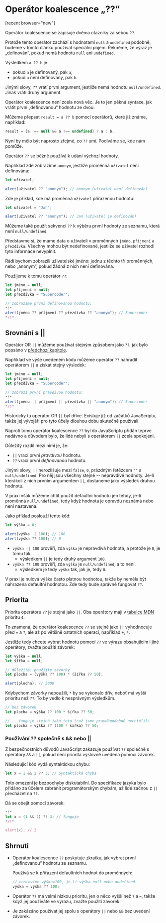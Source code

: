 # Operátor koalescence „??“

[recent browser="new"]

Operátor koalescence se zapisuje dvěma otazníky za sebou `??`.

Protože tento operátor zachází s hodnotami `null` a `undefined` podobně, budeme v tomto článku používat speciální pojem. Řekněme, že výraz je „definován“, pokud nemá hodnotu `null` ani `undefined`.

Výsledkem `a ?? b` je:
- pokud `a` je definovaný, pak `a`;
- pokud `a` není definovaný, pak `b`.

Jinými slovy, `??` vrátí první argument, jestliže nemá hodnotu `null/undefined`. Jinak vrátí druhý argument.

Operátor koalescence není zcela nová věc. Je to jen pěkná syntaxe, jak vrátit první „definovanou“ hodnotu ze dvou.

Můžeme přepsat `result = a ?? b` pomocí operátorů, které již známe, například:

```js
result = (a !== null && a !== undefined) ? a : b;
```

Nyní by mělo být naprosto zřejmé, co `??` umí. Podíváme se, kde nám pomůže.

Operátor `??` se běžně používá k udání výchozí hodnoty.

Například zde zobrazíme `anonym`, jestliže proměnná `uživatel` není definována:

```js run
let uživatel;

alert(uživatel ?? "anonym"); // anonym (uživatel není definován)
```

Zde je příklad, kde má proměnná `uživatel` přiřazenou hodnotu:

```js run
let uživatel = "Jan";

alert(uživatel ?? "anonym"); // Jan (uživatel je definován)
```

Můžeme také použít sekvenci `??` k výběru první hodnoty ze seznamu, která není `null/undefined`.

Představme si, že máme data o uživateli v proměnných `jméno`, `příjmení` a `přezdívka`. Všechny mohou být nedefinované, jestliže se uživatel rozhodl tyto informace nevyplnit.

Rádi bychom zobrazili uživatelské jméno: jednu z těchto tří proměnných, nebo „anonym“, pokud žádná z nich není definována.

Použijeme k tomu operátor `??`:

```js run
let jméno = null;
let příjmení = null;
let přezdívka = "Supercoder";

// zobrazíme první definovanou hodnotu:
*!*
alert(jméno ?? příjmení ?? přezdívka ?? "anonym"); // Supercoder
*/!*
```

## Srovnání s ||

Operátor OR `||` můžeme používat stejným způsobem jako `??`, jak bylo popsáno v [předchozí kapitole](info:logical-operators#or-finds-the-first-truthy-value).

Například ve výše uvedeném kódu můžeme operátor `??` nahradit operátorem `||` a získat stejný výsledek:

```js run
let jméno = null;
let příjmení = null;
let přezdívka = "Supercoder";

// zobrazí první pravdivou hodnotu:
*!*
alert(jméno || příjmení || přezdívka || "anonym"); // Supercoder
*/!*
```

Historicky tu operátor OR `||` byl dříve. Existuje již od začátků JavaScriptu, takže jej vývojáři pro tyto účely dlouhou dobu skutečně používali.

Naproti tomu operátor koalescence `??` byl do JavaScriptu přidán teprve nedávno a důvodem bylo, že lidé nebyli s operátorem `||` zcela spokojeni.

Důležitý rozdíl mezi nimi je, že:
- `||` vrací první *pravdivou* hodnotu.
- `??` vrací první *definovanou* hodnotu.

Jinými slovy, `||` nerozlišuje mezi `false`, `0`, prázdným řetězcem `""` a `null/undefined`. Pro něj jsou všechny stejné -- nepravdivé hodnoty. Je-li kterákoli z nich prvním argumentem `||`, dostaneme jako výsledek druhou hodnotu.

V praxi však můžeme chtít použít defaultní hodnotu jen tehdy, je-li proměnná `null/undefined`, tedy když hodnota je opravdu neznámá nebo není nastavena.

Jako příklad poslouží tento kód:
```js run
let výška = 0;

alert(výška || 100); // 100
alert(výška ?? 100); // 0
```

- `výška || 100` prověří, zda `výška` je nepravdivá hodnota, a protože je `0`, je tomu tak.
  - výsledkem `||` je tedy druhý argument `100`.
- `výška ?? 100` prověří, zda `výška` je `null/undefined`, a to není.
  - výsledkem je tedy `výška` tak, jak je, tedy `0`.

V praxi je nulová výška často platnou hodnotou, takže by neměla být nahrazena defaultní hodnotou. Zde tedy bude správně fungovat `??`.

## Priorita

Priorita operátoru `??` je stejná jako `||`. Oba operátory mají v [tabulce MDN](https://developer.mozilla.org/en-US/docs/Web/JavaScript/Reference/Operators/Operator_Precedence#Table) prioritu `4`.

To znamená, že operátor koalescence `??` se stejně jako `||` vyhodnocuje před `=` a `?`, ale až po většině ostatních operací, například  `+`, `*`.

Jestliže tedy chcete vybrat hodnotu pomocí `??` ve výrazu obsahujícím i jiné operátory, zvažte použití závorek:

```js run
let výška = null;
let šířka = null;

// důležité: použijte závorky
let plocha = (výška ?? 100) * (šířka ?? 50);

alert(plocha); // 5000
```

Kdybychom závorky nepoužili, `*` by se vykonalo dřív, neboť má vyšší prioritu než `??`. To by vedlo k nesprávným výsledkům.

```js
// bez závorek
let plocha = výška ?? 100 * šířka ?? 50;

// ...funguje stejně jako toto (což jsme pravděpodobně nechtěli):
let plocha = výška ?? (100 * šířka) ?? 50;
```

### Používání ?? společně s && nebo ||

Z bezpečnostních důvodů JavaScript zakazuje používat `??` společně s operátory `&&` a `||`, pokud není priorita výslovně uvedena pomocí závorek.

Následující kód vydá syntaktickou chybu:

```js run
let x = 1 && 2 ?? 3; // Syntaktická chyba
```

Toto omezení je bezpochyby diskutabilní. Do specifikace jazyka bylo přidáno za účelem zabránit programátorským chybám, až lidé začnou z `||` přecházet na `??`.

Dá se obejít pomocí závorek:

```js run
*!*
let x = (1 && 2) ?? 3; // funguje
*/!*

alert(x); // 2
```

## Shrnutí

- Operátor koalescence `??` poskytuje zkratku, jak vybrat první „definovanou“ hodnotu ze seznamu.

    Používá se k přiřazení defaultních hodnot do proměnných:

    ```js
    // nastavíme výška=100, je-li výška null nebo undefined
    výška = výška ?? 100;
    ```

- Operátor `??` má velmi nízkou prioritu, jen o něco vyšší než `?` a `=`, takže když jej používáte ve výrazu, zvažte použití závorek.
- Je zakázáno používat jej spolu s operátory `||` nebo `&&` bez uvedení závorek.
